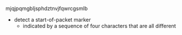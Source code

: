 mjqjpqmgbljsphdztnvjfqwrcgsmlb

- detect a start-of-packet marker
  - indicated by a sequence of four characters that are all different


